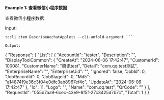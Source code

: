 **Example 1: 查看微信小程序数据**

查看微信小程序数据

Input: 

```
tccli ctem DescribeWechatApplets --cli-unfold-argument ```

Output: 
```
{
    "Response": {
        "List": [
            {
                "AccountId": "tester",
                "Description": "",
                "DisplayToolCommon": {
                    "CreateAt": "2024-06-06 17:42:47",
                    "CustomerId": 100081,
                    "CustomerName": "腾讯test",
                    "Detail": "com.qq.test测试",
                    "EnterpriseName": "",
                    "EnterpriseUid": "",
                    "Ignored": false,
                    "JobId": 0,
                    "JobRecordId": 0,
                    "JobStageId": 0,
                    "Md5": "a14874f9e36c3f04e0dfc3ab8967ef4c",
                    "UpdateAt": "2024-06-06 17:42:47"
                },
                "Id": 11,
                "Logo": "",
                "Name": "com.qq.test",
                "QrCode": ""
            }
        ],
        "RequestId": "055d7aa9-6cec-43e9-8f5f-27c3425d7b7c",
        "Total": 1
    }
}
```

